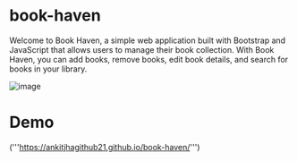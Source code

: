 # book-haven
Welcome to Book Haven, a simple web application built with Bootstrap and JavaScript that allows users to manage their book collection. With Book Haven, you can add books, remove books, edit book details, and search for books in your library.

![image](https://github.com/ankitjhagithub21/book-haven/assets/91364014/81378784-c97f-4e73-82cc-d7b18a972cdc)

# Demo
('''https://ankitjhagithub21.github.io/book-haven/''')
